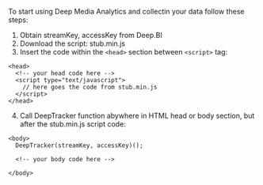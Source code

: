To start using Deep Media Analytics and collectin your data follow these steps:

1. Obtain streamKey, accessKey from Deep.BI
2. Download the script: stub.min.js
3. Insert the code within the ```<head>``` section between ```<script>``` tag:

```
<head>
  <!-- your head code here -->
  <script type="text/javascript">
    // here goes the code from stub.min.js
  </script>
</head>

```

4. Call DeepTracker function abywhere in HTML head or body section, but after the stub.min.js script code:

```
<body>
  DeepTracker(streamKey, accessKey)();
  
  <!-- your body code here -->

</body>
```